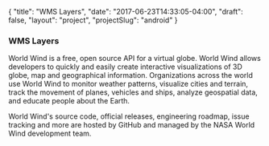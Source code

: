 {
    "title": "WMS Layers",
    "date": "2017-06-23T14:33:05-04:00",
    "draft": false,
    "layout": "project",
    "projectSlug": "android"
}

### WMS Layers
World Wind is a free, open source API for a virtual globe. World Wind allows developers to quickly and easily create interactive visualizations of 3D globe, map and geographical information. Organizations across the world use World Wind to monitor weather patterns, visualize cities and terrain, track the movement of planes, vehicles and ships, analyze geospatial data, and educate people about the Earth.

World Wind's source code, official releases, engineering roadmap, issue tracking and more are hosted by GitHub and managed by the NASA World Wind development team.